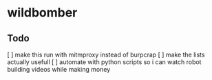 # wildbomber

## Todo
[ ] make this run with mitmproxy instead of burpcrap
[ ] make the lists actually usefull 
[ ] automate with python scripts so i can watch robot building videos while making money

